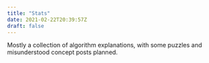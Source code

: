 ```yaml
---
title: "Stats"
date: 2021-02-22T20:39:57Z
draft: false
---
```


Mostly a collection of algorithm explanations, with some puzzles and misunderstood concept posts planned.

